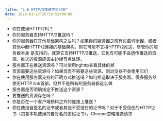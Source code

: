 ```yaml
---
title: "5.6 HTTP/2推送常见问题"
date: 2023-03-27T20:59:53+08:00
---
```


- 你在使用HTTP/2吗？
- 你的服务器支持HTTP/2推送吗？
- 你的服务器在其他基础架构之后吗？如果你的服务器之前有负载均衡器，或者其他中断HTTP/2连接的基础架构，则它可能不支持HTTP/2推送，尽管你的服务器本身
  是支持的。就算它支持HTTP/2推送，它也有可能不会透传推送的资源，推送的资源应该由边缘节点处理。
- 服务器正在推送资源吗？可以使用nghttp查看具体的帧
- 页面需要这些资源吗？如果页面不需要这些资源，则浏览器不会使用它们
- 你在使用服务器支持的正确方式推送吗？如何推送取决于服务器。很多服务器使用HTTP link首部，但并不是所有的服务器都这么做
- 服务器是否明确指定不推送这个资源？
- 要推送的资源存在吗？
- 你是否在一个客户端预料之外的连接上推送？
- 你在使用自签名的证书或者其他不受信任的证书吗？对于不受信任的HTTP证书（包含本机使用的自签名的虚假证书），Chrome忽略推送请求